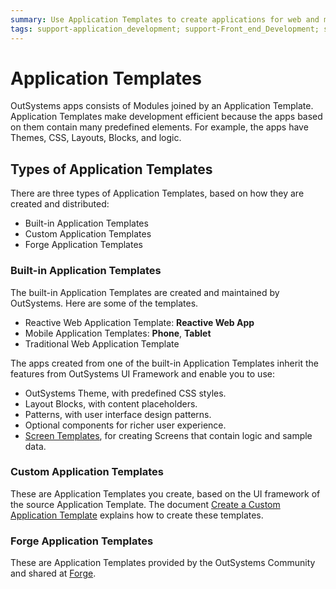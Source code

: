 ```yaml
---
summary: Use Application Templates to create applications for web and mobile.
tags: support-application_development; support-Front_end_Development; support-Front_end_Development-overview; support-Mobile_Apps; support-webapps
---
```


# Application Templates

OutSystems apps consists of Modules joined by an Application Template. Application Templates make development efficient because the apps based on them contain many predefined elements. For example, the apps have Themes, CSS, Layouts, Blocks, and logic.

## Types of Application Templates

There are three types of Application Templates, based on how they are created and distributed:

* Built-in Application Templates
* Custom Application Templates
* Forge Application Templates

### Built-in Application Templates

The built-in Application Templates are created and maintained by OutSystems. Here are some of the templates.

* Reactive Web Application Template: **Reactive Web App**
* Mobile Application Templates: **Phone**, **Tablet**
* Traditional Web Application Template

The apps created from one of the built-in Application Templates inherit the features from OutSystems UI Framework and enable you to use:

* OutSystems Theme, with predefined CSS styles.
* Layout Blocks, with content placeholders.
* Patterns, with user interface design patterns.
* Optional components for richer user experience.
* [Screen Templates](<../../develop/ui/screen-templates-use/intro.md>), for creating Screens that contain logic and sample data.

### Custom Application Templates

These are Application Templates you create, based on the UI framework of the source Application Template. The document [Create a Custom Application Template](<../ui/reuse/create-a-custom-application-template.md>) explains how to create these templates.

### Forge Application Templates

These are Application Templates provided by the OutSystems Community and shared at [Forge](https://www.outsystems.com/forge/#category=templates).
